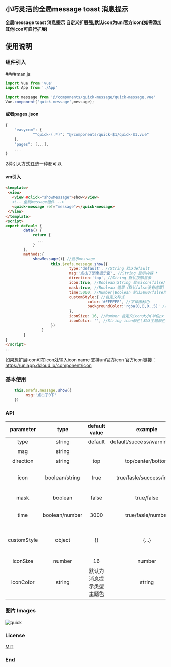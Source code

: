 
## 小巧灵活的全局message toast 消息提示
**全局message toast 消息提示 自定义扩展强,默认icon为uni官方icon(如需添加其他icon可自行扩展)**

## 使用说明
### 组件引入 
####man.js
```javascript
import Vue from 'vue'
import App from './App'

import message from '@/components/quick-message/quick-message.vue'
Vue.component('quick-message',message);
```
#### 或者pages.json
```javascript
{
	"easycom": {
			"^quick-(.*)": "@/components/quick-$1/quick-$1.vue"
	},
	"pages": [...],
	...
}
```

2种引入方式任选一种都可以

#### vm引入
```html
<template>
 <view>
   <view @click="showMessage">show</view>
   <!-- 全局message组件 -->
   <quick-message ref="message"></quick-message>
 </view>
</template>
<script>
export default {
		data() {
			return {
			  ...
			}
		},
		methods:{
			showMessage(){ //显示message
					this.$refs.message.show({
							type:'default', //String 默认default
							msg:'点击了消息提示窗', //String 显示内容 *
							direction:'top', //String 默认顶部显示
							icon:true, //Boolean|String 显示icon(false/true/string 默认显示icon)
							mask:true, //Boolean 遮罩（默认false没有遮罩）
							time:5000, //Number|Boolean 默认3000/false为不自动关闭
							customStyle:{ //自定义样式
									color:'#FFFFFF', //字体图标色
									backgroundColor:'rgba(0,0,0,.5)' //背景色
							}, 
							iconSize: 16, //Number 自定义icon大小(单位px 默认16 设置后会覆盖自定义样式里的设置优先级最高)
							iconColor: '', //String icon颜色(默认主题颜色 设置后会覆盖自定义样式里的设置优先级最高)
					})
				}
		}
}
</script>
...
```
如果想扩展icon可在icon处输入icon name 支持uni官方icon
官方icon链接：<https://uniapp.dcloud.io/component/icon>

### 基本使用
```javascript
    this.$refs.message.show({
		 msg:'点击了0下'
	})
```
### API
| parameter        | type   |  default value  |  example  | description    |
| :-----:   | :-----:  | :-----:  | :-----:  | :-----  |
| type      | string   |   default     |  default/success/warning/error     |  消息提示类型     |
| msg         |   string           |       |       |   提示消息             |
| direction     |   string           |  top     |   top/center/bottom    |   显示方向             |
| icon        |   boolean/string   |  true |  true/fasle/success/info/...  |消息提示icon详情参见https://uniapp.dcloud.io/component/icon 默认为true根据消息类型系统默认icon |
| mask         |   boolean           |   false    |   true/false    |  消息提示遮罩,打开后需要等上一个消息关闭后才能继续点击或其他事件行为        |
| time        |   boolean/number   |  3000 |  true/fasle/number  | 消息提示时间 true为默认3000毫秒，false为关闭时间 (单位毫秒)|
| customStyle         |   object           |   {}    |   {...}    |  自定义样式,可根据自己需求进行样式改变,(注意这里的fontSize,和color也会改变icon的大小及颜色,如果你需要icon自定义可以配置iconSize和iconColor进行单独设置)|
| iconSize   |   number   |  16 |  number  | icon大小 (优先级最高 单位px) |
| iconColor   |   string   |  默认为消息提示类型主题色 |  string  | icon颜色 (优先级最高) |



### 图片 Images
![quick](https://s1.ax1x.com/2020/08/02/athExx.png)

### License
[MIT](https://opensource.org/licenses/MIT)
### End